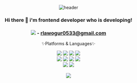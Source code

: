 <div align="center">
  

![header](https://capsule-render.vercel.app/api?text=hyeokii%Github&fontColor=d6ace6&type=waving)

### Hi there 👋 i'm frontend developer who is developing!

### <img src="https://img.shields.io/badge/Mail-30B980?style=flat&logo=Gmail&logoColor=white" /> - rlawogur0533@gmail.com

✨Platforms & Languages✨
<div>
  <img src="https://img.shields.io/badge/HTML5-E34F26?&logo=html5&logoColor=white"/>
  <img src="https://img.shields.io/badge/CSS3-1572B6?&logo=CSS3&logoColor=white" />
  <img src="https://img.shields.io/badge/JAVASCRIPT-F7DF1E?&logo=javascript&logoColor=black" />
  <img src="https://img.shields.io/badge/TYPESCRIPT-3178C6?&logo=typescript&logoColor=white" />
  <br>
  <img src="https://img.shields.io/badge/react-61DAFB?&logo=react&logoColor=black" />
  <img src="https://img.shields.io/badge/Next.js-000?logo=nextdotjs&amp;logoColor=fff&amp;style=plastic"/>
  <img src="https://img.shields.io/badge/-Vue.js-4fc08d?style=flat&logo=vuedotjs&logoColor=white"/>
  <img src="https://img.shields.io/badge/Nuxt.js-00DC82?logo=nuxtdotjs&logoColor=fff"/>
  <br/>

  <img src="https://img.shields.io/badge/tailwindcss-0F172A?&logo=tailwindcss"/>
  <img src="https://img.shields.io/badge/-Scss-eee?style=flat-square&logo=sass"/>
</div>

<br>
<img src="https://github-readme-stats.vercel.app/api/top-langs/?username=hyeokii&layout=compact">
</div>
<!--
**gurworla/gurworla** is a ✨ _special_ ✨ repository because its `README.md` (this file) appears on your GitHub profile.

Here are some ideas to get you started:

- 🔭 I’m currently working on ...
- 🌱 I’m currently learning ...
- 👯 I’m looking to collaborate on ...
- 🤔 I’m looking for help with ...
- 💬 Ask me about ...
- 📫 How to reach me: ...
- 😄 Pronouns: ...
- ⚡ Fun fact: ...
-->
